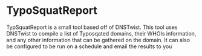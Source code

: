 # TypoSquatReport 
TypSquatReport is a small tool based off of DNSTwist. This tool uses DNSTwist to compile a list of Typosqated domains, their WHOIs information, and any other information that can be gathered on the domain. It can also be configured to be run on a schedule and email the results to you
